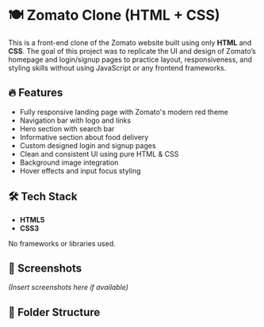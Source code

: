 # 🍽️ Zomato Clone (HTML + CSS)

This is a front-end clone of the Zomato website built using only **HTML** and **CSS**. The goal of this project was to replicate the UI and design of Zomato’s homepage and login/signup pages to practice layout, responsiveness, and styling skills without using JavaScript or any frontend frameworks.

## 🔥 Features

- Fully responsive landing page with Zomato's modern red theme
- Navigation bar with logo and links
- Hero section with search bar
- Informative section about food delivery
- Custom designed login and signup pages
- Clean and consistent UI using pure HTML & CSS
- Background image integration
- Hover effects and input focus styling

## 🛠️ Tech Stack

- **HTML5**
- **CSS3**

No frameworks or libraries used.

## 📸 Screenshots

*(Insert screenshots here if available)*

## 📁 Folder Structure

